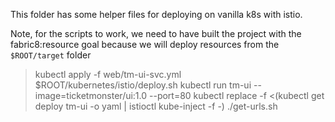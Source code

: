 This folder has some helper files for deploying on vanilla k8s with istio.

Note, for the scripts to work, we need to have built the project with the fabric8:resource goal because we will deploy resources from the `$ROOT/target` folder

> kubectl apply -f web/tm-ui-svc.yml
> $ROOT/kubernetes/istio/deploy.sh
> kubectl run tm-ui --image=ticketmonster/ui:1.0 --port=80
> kubectl replace -f <(kubectl get deploy tm-ui -o yaml | istioctl kube-inject -f -)
> ./get-urls.sh 
 